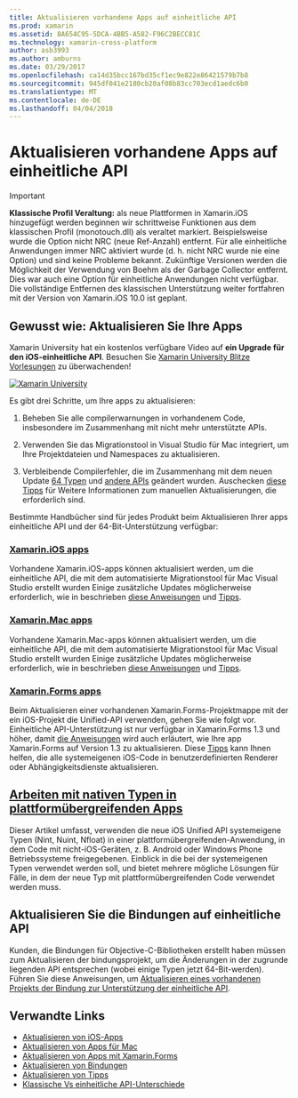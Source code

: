```yaml
---
title: Aktualisieren vorhandene Apps auf einheitliche API
ms.prod: xamarin
ms.assetid: 8A654C95-5DCA-4BB5-A582-F96C2BECC81C
ms.technology: xamarin-cross-platform
author: asb3993
ms.author: amburns
ms.date: 03/29/2017
ms.openlocfilehash: ca14d35bcc167bd35cf1ec9e822e86421579b7b8
ms.sourcegitcommit: 945df041e2180cb20af08b83cc703ecd1aedc6b0
ms.translationtype: MT
ms.contentlocale: de-DE
ms.lasthandoff: 04/04/2018
---
```

# <a name="updating-existing-apps-to-the-unified-api"></a>Aktualisieren vorhandene Apps auf einheitliche API

> [!IMPORTANT]
> **Klassische Profil Veraltung:** als neue Plattformen in Xamarin.iOS hinzugefügt werden beginnen wir schrittweise Funktionen aus dem klassischen Profil (monotouch.dll) als veraltet markiert. Beispielsweise wurde die Option nicht NRC (neue Ref-Anzahl) entfernt. Für alle einheitliche Anwendungen immer NRC aktiviert wurde (d. h. nicht NRC wurde nie eine Option) und sind keine Probleme bekannt. Zukünftige Versionen werden die Möglichkeit der Verwendung von Boehm als der Garbage Collector entfernt. Dies war auch eine Option für einheitliche Anwendungen nicht verfügbar. Die vollständige Entfernen des klassischen Unterstützung weiter fortfahren mit der Version von Xamarin.iOS 10.0 ist geplant.




## <a name="how-to-update-your-apps"></a>Gewusst wie: Aktualisieren Sie Ihre Apps

Xamarin University hat ein kostenlos verfügbare Video auf **ein Upgrade für den iOS-einheitliche API**. Besuchen Sie [Xamarin University Blitze Vorlesungen](http://university.xamarin.com/lightninglectures) zu überwachenden!

[ ![](updating-apps-images/xamu-video-sml.png "Xamarin University")](http://university.xamarin.com/lightninglectures)

Es gibt drei Schritte, um Ihre apps zu aktualisieren:

1. Beheben Sie alle compilerwarnungen in vorhandenem Code, insbesondere im Zusammenhang mit nicht mehr unterstützte APIs.

2. Verwenden Sie das Migrationstool in Visual Studio für Mac integriert, um Ihre Projektdateien und Namespaces zu aktualisieren.

3. Verbleibende Compilerfehler, die im Zusammenhang mit dem neuen Update [64 Typen](~/cross-platform/macios/nativetypes.md) und [andere APIs](~/cross-platform/macios/unified/index.md#deprecated-typos) geändert wurden. Auschecken [diese Tipps](~/cross-platform/macios/unified/updating-tips.md) für Weitere Informationen zum manuellen Aktualisierungen, die erforderlich sind.

Bestimmte Handbücher sind für jedes Produkt beim Aktualisieren Ihrer apps einheitliche API und der 64-Bit-Unterstützung verfügbar:

### <a name="xamarinios-appscross-platformmaciosunifiedupdating-ios-appsmd"></a>[Xamarin.iOS apps](~/cross-platform/macios/unified/updating-ios-apps.md)

Vorhandene Xamarin.iOS-apps können aktualisiert werden, um die einheitliche API, die mit dem automatisierte Migrationstool für Mac Visual Studio erstellt wurden Einige zusätzliche Updates möglicherweise erforderlich, wie in beschrieben [diese Anweisungen](~/cross-platform/macios/unified/updating-ios-apps.md) und [Tipps](~/cross-platform/macios/unified/updating-tips.md).

###  <a name="xamarinmac-appscross-platformmaciosunifiedupdating-mac-appsmd"></a>[Xamarin.Mac apps](~/cross-platform/macios/unified/updating-mac-apps.md)

Vorhandene Xamarin.Mac-apps können aktualisiert werden, um die einheitliche API, die mit dem automatisierte Migrationstool für Mac Visual Studio erstellt wurden Einige zusätzliche Updates möglicherweise erforderlich, wie in beschrieben [diese Anweisungen](~/cross-platform/macios/unified/updating-mac-apps.md) und [Tipps](~/cross-platform/macios/unified/updating-tips.md).

###  <a name="xamarinforms-appscross-platformmaciosunifiedupdating-xamarin-forms-appsmd"></a>[Xamarin.Forms apps](~/cross-platform/macios/unified/updating-xamarin-forms-apps.md)

Beim Aktualisieren einer vorhandenen Xamarin.Forms-Projektmappe mit der ein iOS-Projekt die Unified-API verwenden, gehen Sie wie folgt vor. Einheitliche API-Unterstützung ist nur verfügbar in Xamarin.Forms 1.3 und höher, damit [die Anweisungen](~/cross-platform/macios/unified/updating-xamarin-forms-apps.md) wird auch erläutert, wie Ihre app Xamarin.Forms auf Version 1.3 zu aktualisieren. Diese [Tipps](~/cross-platform/macios/unified/updating-tips.md) kann Ihnen helfen, die alle systemeigenen iOS-Code in benutzerdefinierten Renderer oder Abhängigkeitsdienste aktualisieren.

## <a name="working-with-native-types-in-cross-platform-appscross-platformmaciosnativetypesmd"></a>[Arbeiten mit nativen Typen in plattformübergreifenden Apps](~/cross-platform/macios/nativetypes.md)

Dieser Artikel umfasst, verwenden die neue iOS Unified API systemeigene Typen (Nint, Nuint, Nfloat) in einer plattformübergreifenden-Anwendung, in dem Code mit nicht-iOS-Geräten, z. B. Android oder Windows Phone Betriebssysteme freigegebenen. Einblick in die bei der systemeigenen Typen verwendet werden soll, und bietet mehrere mögliche Lösungen für Fälle, in dem der neue Typ mit plattformübergreifenden Code verwendet werden muss.

## <a name="update-bindings-to-the-unified-api"></a>Aktualisieren Sie die Bindungen auf einheitliche API

Kunden, die Bindungen für Objective-C-Bibliotheken erstellt haben müssen zum Aktualisieren der bindungsprojekt, um die Änderungen in der zugrunde liegenden API entsprechen (wobei einige Typen jetzt 64-Bit-werden).
Führen Sie diese Anweisungen, um [Aktualisieren eines vorhandenen Projekts der Bindung zur Unterstützung der einheitliche API](~/cross-platform/macios/unified/update-binding.md).




## <a name="related-links"></a>Verwandte Links

- [Aktualisieren von iOS-Apps](~/cross-platform/macios/unified/updating-ios-apps.md)
- [Aktualisieren von Apps für Mac](~/cross-platform/macios/unified/updating-mac-apps.md)
- [Aktualisieren von Apps mit Xamarin.Forms](~/cross-platform/macios/unified/updating-xamarin-forms-apps.md)
- [Aktualisieren von Bindungen](~/cross-platform/macios/unified/update-binding.md)
- [Aktualisieren von Tipps](~/cross-platform/macios/unified/updating-tips.md)
- [Klassische Vs einheitliche API-Unterschiede](https://developer.xamarin.com/releases/ios/api_changes/classic-vs-unified-8.6.0/)
